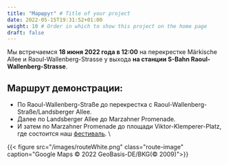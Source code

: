 ```yaml
---
title: "Маршрут" # Title of your project
date: 2022-05-15T19:31:52+01:00
weight: 10 # Order in which to show this project on the home page
draft: false
---
```

Мы встречаемся **18 июня 2022 года в 12:00** на перекрестке Märkische Allee и Raoul-Wallenberg-Strasse у выхода **на станции S-Bahn Raoul-Wallenberg-Strasse**.

## Маршрут демонстрации:

- По Raoul-Wallenberg-Straße до перекрестка с Raoul-Wallenberg-Straße/Landsberger Allee. 
- Далее по Landsberger Allee до Marzahner Promenade.
- И затем по Marzahner Promenade до площади Viktor-Klemperer-Platz, где состоится наш [фестиваль](/strassenfest).
\

{{< figure src="/images/routeWhite.png" class="route-image" caption="Google Maps © 2022 GeoBasis-DE/BKG(© 2009)">}}
